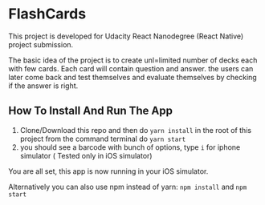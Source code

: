 # FlashCards
This project is developed for Udacity React Nanodegree (React Native) project submission.

The basic idea of the project is to create unl=limited number of decks each with few cards. Each card will contain question and answer. the users can later come back and test themselves and evaluate themselves by checking if the answer is right.

## How To Install And Run The App

1. Clone/Download this repo and then do `yarn install` in the root of this project from the command terminal
  do `yarn start`
2. you should see a barcode with bunch of options, type `i` for iphone simulator ( Tested only in iOS simulator)

You are all set, this app is now running in your iOS simulator.

Alternatively you can also use npm instead of yarn:
`npm install` and `npm start`
